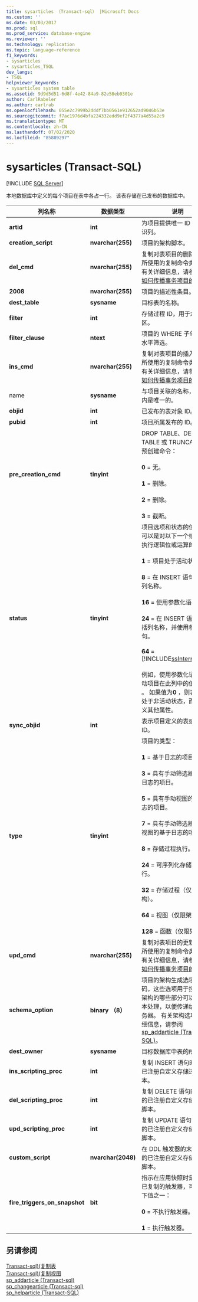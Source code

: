 ```yaml
---
title: sysarticles （Transact-sql） |Microsoft Docs
ms.custom: ''
ms.date: 03/03/2017
ms.prod: sql
ms.prod_service: database-engine
ms.reviewer: ''
ms.technology: replication
ms.topic: language-reference
f1_keywords:
- sysarticles
- sysarticles_TSQL
dev_langs:
- TSQL
helpviewer_keywords:
- sysarticles system table
ms.assetid: 9d9d5d51-6d8f-4e42-84a9-82e58eb0301e
author: CarlRabeler
ms.author: carlrab
ms.openlocfilehash: 055e2c7999b2dddf7bb0561e912652ad9046b53e
ms.sourcegitcommit: f7ac1976d4bfa224332edd9ef2f4377a4d55a2c9
ms.translationtype: MT
ms.contentlocale: zh-CN
ms.lasthandoff: 07/02/2020
ms.locfileid: "85889297"
---
```

# <a name="sysarticles-transact-sql"></a>sysarticles (Transact-SQL)
[!INCLUDE [SQL Server](../../includes/applies-to-version/sqlserver.md)]

  本地数据库中定义的每个项目在表中各占一行。 该表存储在已发布的数据库中。  
  
|列名称|数据类型|说明|  
|-----------------|---------------|-----------------|  
|**artid**|**int**|为项目提供唯一 ID 号的标识列。|  
|**creation_script**|**nvarchar(255)**|项目的架构脚本。|  
|**del_cmd**|**nvarchar(255)**|复制对表项目的删除操作时所使用的复制命令类型。 有关详细信息，请参阅[指定如何传播事务项目的更改](../../relational-databases/replication/transactional/transactional-articles-specify-how-changes-are-propagated.md)。|  
|**2008**|**nvarchar(255)**|项目的描述性条目。|  
|**dest_table**|**sysname**|目标表的名称。|  
|**filter**|**int**|存储过程 ID，用于水平分区。|  
|**filter_clause**|**ntext**|项目的 WHERE 子句，用于水平筛选。|  
|**ins_cmd**|**nvarchar(255)**|复制对表项目的插入操作时所使用的复制命令类型。 有关详细信息，请参阅[指定如何传播事务项目的更改](../../relational-databases/replication/transactional/transactional-articles-specify-how-changes-are-propagated.md)。|  
|name|**sysname**|与项目关联的名称，在发布内是唯一的。|  
|**objid**|**int**|已发布的表对象 ID。|  
|**pubid**|**int**|项目所属发布的 ID。|  
|**pre_creation_cmd**|**tinyint**|DROP TABLE、DELETE TABLE 或 TRUNCATE 的预创建命令：<br /><br /> **0** = 无。<br /><br /> **1** = 删除。<br /><br /> **2** = 删除。<br /><br /> **3** = 截断。|  
|**status**|**tinyint**|项目选项和状态的位掩码，可以是对以下一个或多个值执行逻辑位或运算的结果：<br /><br /> **1** = 项目处于活动状态。<br /><br /> **8** = 在 INSERT 语句中包括列名称。<br /><br /> **16** = 使用参数化语句。<br /><br /> **24** = 在 INSERT 语句中包括列名称，并使用参数化语句。<br /><br /> **64** = [!INCLUDE[ssInternalOnly](../../includes/ssinternalonly-md.md)]<br /><br /> 例如，使用参数化语句的活动项目在此列中的值为**17** 。 如果值为**0** ，则表示项目处于非活动状态，而且未定义其他属性。|  
|**sync_objid**|**int**|表示项目定义的表或视图的 ID。|  
|**type**|**tinyint**|项目的类型：<br /><br /> **1** = 基于日志的项目。<br /><br /> **3** = 具有手动筛选器的基于日志的项目。<br /><br /> **5** = 具有手动视图的基于日志的项目。<br /><br /> **7** = 具有手动筛选器和手动视图的基于日志的项目。<br /><br /> **8** = 存储过程执行。<br /><br /> **24** = 可序列化存储过程执行。<br /><br /> **32** = 存储过程（仅限架构）。<br /><br /> **64** = 视图（仅限架构）。<br /><br /> **128** = 函数（仅限架构）。|  
|**upd_cmd**|**nvarchar(255)**|复制对表项目的更新操作时所使用的复制命令类型。 有关详细信息，请参阅[指定如何传播事务项目的更改](../../relational-databases/replication/transactional/transactional-articles-specify-how-changes-are-propagated.md)。|  
|**schema_option**|**binary （8）**|项目的架构生成选项的位掩码，这些选项用于控制项目架构的哪些部分可以进行脚本处理，以便传递给订阅服务器。 有关架构选项的详细信息，请参阅 [sp_addarticle (Transact-SQL)](../../relational-databases/system-stored-procedures/sp-addarticle-transact-sql.md)。|  
|**dest_owner**|**sysname**|目标数据库中表的所有者。|  
|**ins_scripting_proc**|**int**|复制 INSERT 语句时执行的已注册自定义存储过程或脚本。|  
|**del_scripting_proc**|**int**|复制 DELETE 语句时执行的已注册自定义存储过程或脚本。|  
|**upd_scripting_proc**|**int**|复制 UPDATE 语句时执行的已注册自定义存储过程或脚本。|  
|**custom_script**|**nvarchar(2048)**|在 DDL 触发器的末尾执行的已注册自定义存储过程或脚本。|  
|**fire_triggers_on_snapshot**|**bit**|指示在应用快照时是否执行已复制的触发器，可以是以下值之一：<br /><br /> **0** = 不执行触发器。<br /><br /> **1** = 执行触发器。|  
  
## <a name="see-also"></a>另请参阅  
 [Transact-sql&#41;&#40;复制表](../../relational-databases/system-tables/replication-tables-transact-sql.md)   
 [Transact-sql&#41;&#40;复制视图](../../relational-databases/system-views/replication-views-transact-sql.md)   
 [sp_addarticle &#40;Transact-sql&#41;](../../relational-databases/system-stored-procedures/sp-addarticle-transact-sql.md)   
 [sp_changearticle &#40;Transact-sql&#41;](../../relational-databases/system-stored-procedures/sp-changearticle-transact-sql.md)   
 [sp_helparticle (Transact-SQL)](../../relational-databases/system-stored-procedures/sp-helparticle-transact-sql.md)  
  
  
